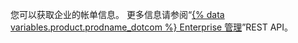 您可以获取企业的帐单信息。 更多信息请参阅“[{% data variables.product.prodname_dotcom %} Enterprise 管理](/rest/reference/enterprise-admin#billing)”REST API。